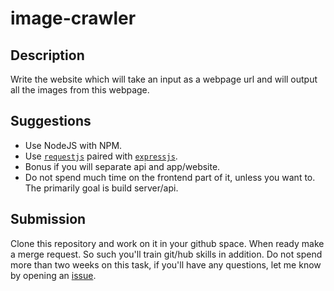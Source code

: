 # image-crawler

## Description

Write the website which will take an input as a webpage url and will output all the images from this webpage.

## Suggestions

- Use NodeJS with NPM.
- Use [`requestjs`](https://github.com/request/request) paired with [`expressjs`](http://expressjs.com/).
- Bonus if you will separate api and app/website.
- Do not spend much time on the frontend part of it, unless you want to. The primarily goal is build server/api.

## Submission

Clone this repository and work on it in your github space. When ready make a merge request. So such you'll train git/hub skills in addition.
Do not spend more than two weeks on this task, if you'll have any questions, let me know by opening an [issue](https://github.com/fizzlbuzzl/image-crawler/issues).
